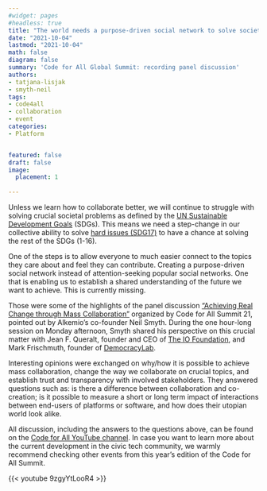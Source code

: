 ```yaml
---
#widget: pages
#headless: true
title: "The world needs a purpose-driven social network to solve societal problems"
date: "2021-10-04"
lastmod: "2021-10-04"
math: false
diagram: false
summary: 'Code for All Global Summit: recording panel discussion'
authors:
- tatjana-lisjak
- smyth-neil
tags:
- code4all
- collaboration
- event
categories:
- Platform


featured: false
draft: false
image:
  placement: 1
  
---
```

Unless we learn how to collaborate better, we will continue to struggle with solving crucial societal problems as defined by the [UN Sustainable Development Goals](https://sdgs.un.org/goals) (SDGs). This means we need a step-change in our collective ability to solve [hard issues (SDG17)](https://sdgs.un.org/goals/goal17) to have a chance at solving the rest of the SDGs (1-16). 

One of the steps is to allow everyone to much easier connect to the topics they care about and feel they can contribute. Creating a purpose-driven social network instead of attention-seeking popular social networks. One that is enabling us to establish a shared understanding of the future we want to achieve. This is currently missing. 

Those were some of the highlights of the panel discussion [“Achieving Real Change through Mass Collaboration”](https://www.youtube.com/watch?v=9zgyYtLooR4) organized by Code for All Summit 21, pointed out by Alkemio’s co-founder Neil Smyth. During the one hour-long session on Monday afternoon, Smyth shared his perspective on this crucial matter with Jean F. Queralt, founder and CEO of [The IO Foundation](https://www.theiofoundation.org/), and Mark Frischmuth, founder of [DemocracyLab](https://www.democracylab.org/). 

Interesting opinions were exchanged on why/how it is possible to achieve mass collaboration, change the way we collaborate on crucial topics, and establish trust and transparency with involved stakeholders. They answered questions such as: is there a difference between collaboration and co-creation; is it possible to measure a short or long term impact of interactions between end-users of platforms or software, and how does their utopian world look alike. 

All discussion, including the answers to the questions above, can be found on the [Code for All YouTube channel](https://www.youtube.com/channel/UCWD9S7drnf6v74YimdmlX1A). In case you want to learn more about the current development in the civic tech community, we warmly recommend checking other events from this year’s edition of the Code for All Summit. 

{{< youtube 9zgyYtLooR4 >}}


